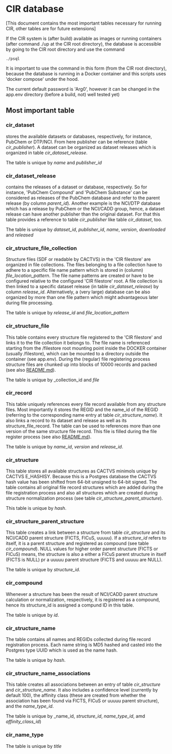 # CIR database

[This document contains the most important tables necessary for running CIR, other tables are for future extensions]

If the CIR system is (after build) available as images or running containers (after command ./up at the CIR root 
directory), the database is accessible by going to the CIR root directory and use the command

    ./psql

It is important to use the command in this form (from the CIR root directory), because the database is running in a 
Docker container and this scripts uses 'docker compose' under the hood.

The current default password is 'Arg0', however it can be changed in the app.env directory (before a build, not)
well tested yet)

## Most important table

### cir_dataset

stores the available datasets or databases, respectively, for instance, PubChem or DTP/NCI. From here 
publisher can be reference (table _cir_publisher_). A dataset can be organized as dataset releases which is organized
in table _cir_dataset_release_. 

The table is unique by _name_ and _publisher_id_

### cir_dataset_release

contains the releases of a dataset or database, respectively. So for instance, 'PubChem Compound'
and 'PubChem Substance' can be considered as releases of the PubChem database and refer to the parent release (by column 
_parent_id_). Another example is the NCI/DTP database which has a release by PubChem or the NCI/CADD group, hence, a 
dataset release can have another publisher than the original dataset. For that this table provides a reference to table 
_cir_publisher_ like table _cir_dataset_, too. 

The table is unique by _dataset_id_, _publisher_id_, _name_, _version_, _downloaded_ and _released_

### cir_structure_file_collection

Structure files (SDF or readable by CACTVS) in the 'CIR filestore' are organized in file collections. The files 
belonging to a file collection have to adhere to a specific file name pattern which is stored in (column) 
_file_location_pattern_. The file name patterns are created or have to be configured relative to the configured
'CIR filestore' root. A file collection is then linked to a specific dataset release (in table _cir_dataset_release_)
by column _release_id_. Alternatively, a (very large) database can be also organized by more than one file pattern 
which might advantageous later during file processing.

The table is unique by _release_id_ and _file_location_pattern_

### cir_structure_file

This table contains every structure file registered to the 'CIR filestore' and links it to the file collection it
belongs to. The file  name is referenced starting from the /filestore root mounting point inside the DOCKER container 
(usually /filestore), which can be mounted to a directory outside the container (see app.env). During the (regular) 
file registering process structure files are chunked up into blocks of 10000 records and packed (see also
[README.md](../README.md)).

The table is unique by _collection_id and _file_

### cir_record

This table uniquely references every file record available from any structure files. Most importantly it stores the 
REGID and the name_id of the REGID (referring to the corresponding name entry at table _cir_structure_name_). 
It also links a record to its dataset and release as well as its structure_file_record. The table can be used to 
references more than one version of the same structure file record. This file is filled during the file register 
process (see also [README.md](../README.md)).

The table is unique by _name_id_, _version_ and _release_id_.

### cir_structure

This table stores all available structures as CACTVS minimols unique by CACTVS E_HASHISY. Because this is a
Postgres database the CACTVS hash value has been shifted from 64-bit unsigned to 64-bit signed. The table contains
all original file record structures which are added during the file registration process and also all structures
which are created during structure normalization process (see table _cir_structure_parent_structure_).

This table is unique by _hash_.

### cir_structure_parent_structure

This table creates a link between a structure from table _cir_structure_ and its NCI/CADD parent structure (FICTS, 
FICuS, uuuuu). If a _structure_id_ refers to itself, it is a parent structure and registered as compound (see table 
_cir_compound_). NULL values for higher order parent structure (FICTS or FICuS) means, the structure is also a either
a FICuS parent structure in itself (FICTS is NULL) pr a uuuuu parent structure (FICTS and uuuuu are NULL).

The table is unique by _structure_id_.

### cir_compound

Whenever a structure has been the result of NCI/CADD parent structure calculation or normalization, respectively, it is
registered as a compound, hence its structure_id is assigned a compund ID in this table.

The table is unique by _id_.

### cir_structure_name

The table contains all names and REGIDs collected during file record registration process. Each name string is MD5 
hashed and casted into the Postgres type UUID which is used as the name hash.

The table is unique by _hash_.

### cir_structure_name_associations

This table creates all associations between an entry of table _cir_structure_ and _cir_structure_name_. It also includes
a confidence level (currently by default 100), the affinity class (these are created from whether the association has
been found via FICTS, FICuS or uuuuu parent structure), and the _name_type_id_.

The table is unique by _name_id, _structure_id_, _name_type_id_, amd _affinity_class_id_)

### cir_name_type



The table is unique by _title_